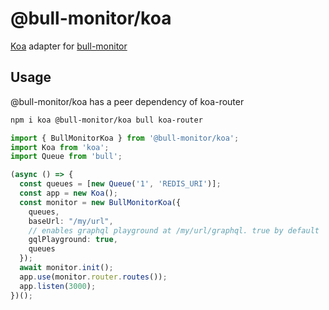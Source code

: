 # @bull-monitor/koa

[Koa](https://github.com/koajs/koa) adapter for [bull-monitor](https://github.com/s-r-x/bull-monitor)

## Usage
@bull-monitor/koa has a peer dependency of koa-router
```sh
npm i koa @bull-monitor/koa bull koa-router
```

```typescript
import { BullMonitorKoa } from '@bull-monitor/koa';
import Koa from 'koa';
import Queue from 'bull';

(async () => {
  const queues = [new Queue('1', 'REDIS_URI')];
  const app = new Koa();
  const monitor = new BullMonitorKoa({
    queues,
    baseUrl: "/my/url",
    // enables graphql playground at /my/url/graphql. true by default
    gqlPlayground: true, 
    queues
  });
  await monitor.init();
  app.use(monitor.router.routes());
  app.listen(3000);
})();
```